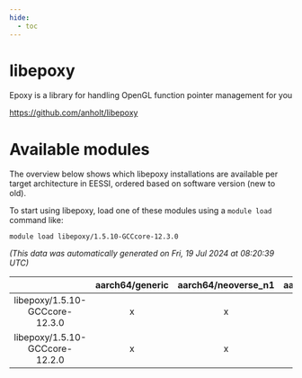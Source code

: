 ```yaml
---
hide:
  - toc
---
```


libepoxy
========


Epoxy is a library for handling OpenGL function pointer management for you

https://github.com/anholt/libepoxy
# Available modules


The overview below shows which libepoxy installations are available per target architecture in EESSI, ordered based on software version (new to old).

To start using libepoxy, load one of these modules using a `module load` command like:

```shell
module load libepoxy/1.5.10-GCCcore-12.3.0
```

*(This data was automatically generated on Fri, 19 Jul 2024 at 08:20:39 UTC)*  

| |aarch64/generic|aarch64/neoverse_n1|aarch64/neoverse_v1|x86_64/generic|x86_64/amd/zen2|x86_64/amd/zen3|x86_64/intel/haswell|x86_64/intel/skylake_avx512|
| :---: | :---: | :---: | :---: | :---: | :---: | :---: | :---: | :---: |
|libepoxy/1.5.10-GCCcore-12.3.0|x|x|x|x|x|x|x|x|
|libepoxy/1.5.10-GCCcore-12.2.0|x|x|x|x|x|x|x|x|
